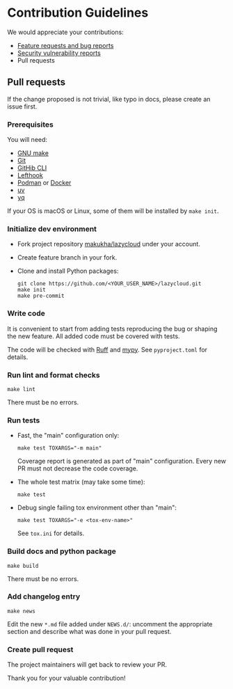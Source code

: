 # Contribution Guidelines

We would appreciate your contributions:

- [Feature requests and bug reports](https://github.com/makukha/lazycloud/issues)
- [Security vulnerability reports](https://github.com/makukha/lazycloud/blob/main/.github/SECURITY.md)
- Pull requests

## Pull requests

If the change proposed is not trivial, like typo in docs, please create an issue first.

### Prerequisites

You will need:

- [GNU make](https://www.gnu.org/software/make/make.html)
- [Git](https://git-scm.com)
- [GitHib CLI](https://cli.github.com)
- [Lefthook](https://lefthook.dev)
- [Podman](https://podman.io) or [Docker](https://www.docker.com)
- [uv](https://docs.astral.sh/uv/)
- [yq](https://mikefarah.gitbook.io/yq)

If your OS is macOS or Linux, some of them will be installed by `make init`.

### Initialize dev environment

- Fork project repository [makukha/lazycloud](https://github.com/makukha/lazycloud) under your account.
- Create feature branch in your fork.
- Clone and install Python packages:

    ```shell
    git clone https://github.com/<YOUR_USER_NAME>/lazycloud.git
    make init
    make pre-commit
    ```

### Write code

It is convenient to start from adding tests reproducing the bug or shaping the new
feature. All added code must be covered with tests.

The code will be checked with [Ruff](https://github.com/astral-sh/ruff) and
[mypy](https://mypy.readthedocs.io). See `pyproject.toml` for details.

### Run lint and format checks

```shell
make lint
```

There must be no errors.

### Run tests

* Fast, the "main" configuration only:

    ```shell
    make test TOXARGS="-m main"
    ```

    Coverage report is generated as part of "main" configuration.
    Every new PR must not decrease the code coverage.

* The whole test matrix (may take some time):

    ```shell
    make test
    ```
* Debug single failing tox environment other than "main":

    ```shell
    make test TOXARGS="-e <tox-env-name>"
    ```

    See `tox.ini` for details.

### Build docs and python package

```shell
make build
```

There must be no errors.

### Add changelog entry

```shell
make news
```

Edit the new `*.md` file added under `NEWS.d/`: uncomment the appropriate
section and describe what was done in your pull request.

### Create pull request

The project maintainers will get back to review your PR.

Thank you for your valuable contribution!
